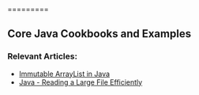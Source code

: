 =========

## Core Java Cookbooks and Examples

### Relevant Articles: 
- [Immutable ArrayList in Java](http://www.baeldung.com/java-immutable-list)
- [Java - Reading a Large File Efficiently](http://www.baeldung.com/java-read-lines-large-file)
